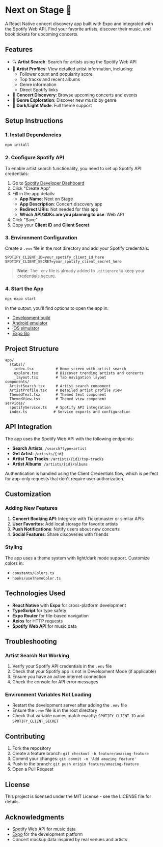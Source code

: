 # Next on Stage 🎵

A React Native concert discovery app built with Expo and integrated with the Spotify Web API. Find your favorite artists, discover their music, and book tickets for upcoming concerts.

## Features

- 🔍 **Artist Search**: Search for artists using the Spotify Web API
- 🎨 **Artist Profiles**: View detailed artist information, including:
  - Follower count and popularity score
  - Top tracks and recent albums
  - Genre information
  - Direct Spotify links
- 🎪 **Concert Discovery**: Browse upcoming concerts and events
- 🎯 **Genre Exploration**: Discover new music by genre
- 🌙 **Dark/Light Mode**: Full theme support

## Setup Instructions

### 1. Install Dependencies

```bash
npm install
```

### 2. Configure Spotify API

To enable artist search functionality, you need to set up Spotify API credentials:

1. Go to [Spotify Developer Dashboard](https://developer.spotify.com/dashboard)
2. Click "Create App"
3. Fill in the app details:
   - **App Name**: Next on Stage
   - **App Description**: Concert discovery app
   - **Redirect URIs**: Not needed for this app
   - **Which API/SDKs are you planning to use**: Web API
4. Click "Save"
5. Copy your **Client ID** and **Client Secret**

### 3. Environment Configuration

Create a `.env` file in the root directory and add your Spotify credentials:

```env
SPOTIFY_CLIENT_ID=your_spotify_client_id_here
SPOTIFY_CLIENT_SECRET=your_spotify_client_secret_here
```

> **Note**: The `.env` file is already added to `.gitignore` to keep your credentials secure.

### 4. Start the App

```bash
npx expo start
```

In the output, you'll find options to open the app in:

- [Development build](https://docs.expo.dev/develop/development-builds/introduction/)
- [Android emulator](https://docs.expo.dev/workflow/android-studio-emulator/)
- [iOS simulator](https://docs.expo.dev/workflow/ios-simulator/)
- [Expo Go](https://expo.dev/go)

## Project Structure

```
app/
  (tabs)/
    index.tsx          # Home screen with artist search
    explore.tsx        # Discover trending artists and concerts
    _layout.tsx        # Tab navigation layout
components/
  ArtistSearch.tsx     # Artist search component
  ArtistProfile.tsx    # Detailed artist profile view
  ThemedText.tsx       # Themed text component
  ThemedView.tsx       # Themed view component
services/
  spotifyService.ts    # Spotify API integration
  index.ts            # Service exports and configuration
```

## API Integration

The app uses the Spotify Web API with the following endpoints:

- **Search Artists**: `/search?type=artist`
- **Get Artist**: `/artists/{id}`
- **Artist Top Tracks**: `/artists/{id}/top-tracks`
- **Artist Albums**: `/artists/{id}/albums`

Authentication is handled using the Client Credentials flow, which is perfect for app-only requests that don't require user authorization.

## Customization

### Adding New Features

1. **Concert Booking API**: Integrate with Ticketmaster or similar APIs
2. **User Favorites**: Add local storage for favorite artists
3. **Push Notifications**: Notify users about new concerts
4. **Social Features**: Share discoveries with friends

### Styling

The app uses a theme system with light/dark mode support. Customize colors in:
- `constants/Colors.ts`
- `hooks/useThemeColor.ts`

## Technologies Used

- **React Native** with **Expo** for cross-platform development
- **TypeScript** for type safety
- **Expo Router** for file-based navigation
- **Axios** for HTTP requests
- **Spotify Web API** for music data

## Troubleshooting

### Artist Search Not Working

1. Verify your Spotify API credentials in the `.env` file
2. Check that your Spotify app is not in Development Mode (if applicable)
3. Ensure you have an active internet connection
4. Check the console for API error messages

### Environment Variables Not Loading

- Restart the development server after adding the `.env` file
- Ensure the `.env` file is in the root directory
- Check that variable names match exactly: `SPOTIFY_CLIENT_ID` and `SPOTIFY_CLIENT_SECRET`

## Contributing

1. Fork the repository
2. Create a feature branch: `git checkout -b feature/amazing-feature`
3. Commit your changes: `git commit -m 'Add amazing feature'`
4. Push to the branch: `git push origin feature/amazing-feature`
5. Open a Pull Request

## License

This project is licensed under the MIT License - see the LICENSE file for details.

## Acknowledgments

- [Spotify Web API](https://developer.spotify.com/documentation/web-api/) for music data
- [Expo](https://expo.dev/) for the development platform
- Concert mockup data inspired by real venues and artists